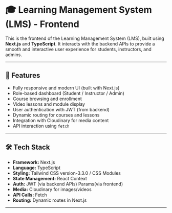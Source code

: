 # 🎓 Learning Management System (LMS) - Frontend

This is the frontend of the Learning Management System (LMS), built using **Next.js** and **TypeScript**. It interacts with the backend APIs to provide a smooth and interactive user experience for students, instructors, and admins.

---

## 🚀 Features

- Fully responsive and modern UI (built with Next.js)
- Role-based dashboard (Student / Instructor / Admin)
- Course browsing and enrollment
- Video lessons and module display
- User authentication with JWT (from backend)
- Dynamic routing for courses and lessons
- Integration with Cloudinary for media content
- API interaction using  `fetch`

---

## 🛠️ Tech Stack

- **Framework:** Next.js
- **Language:** TypeScript
- **Styling:** Tailwind CSS  version-3.3.0 / CSS Modules 
- **State Management:** React Context 
- **Auth:** JWT (via backend APIs) Params(via frontend)
- **Media:** Cloudinary for images/videos
- **API Calls:** Fetch
- **Routing:** Dynamic routes in Next.js

---
